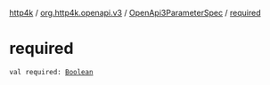 [http4k](../../index.md) / [org.http4k.openapi.v3](../index.md) / [OpenApi3ParameterSpec](index.md) / [required](./required.md)

# required

`val required: `[`Boolean`](https://kotlinlang.org/api/latest/jvm/stdlib/kotlin/-boolean/index.html)